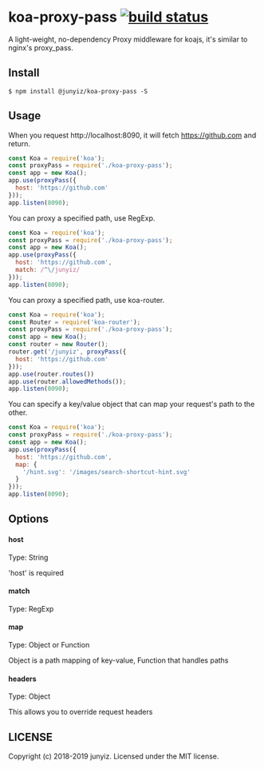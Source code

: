 # koa-proxy-pass [![build status](https://github.com/junyiz/koa-proxy-pass/ci.yml/badge.svg?branch=master)](https://github.com/junyiz/koa-proxy-pass/ci.yml)

A light-weight, no-dependency Proxy middleware for koajs, it's similar to nginx's proxy_pass.

## Install

```
$ npm install @junyiz/koa-proxy-pass -S
```

## Usage

When you request http://localhost:8090, it will fetch https://github.com and return.

```js
const Koa = require('koa');
const proxyPass = require('./koa-proxy-pass');
const app = new Koa();
app.use(proxyPass({
  host: 'https://github.com'
}));
app.listen(8090);
```

You can proxy a specified path, use RegExp.

```js
const Koa = require('koa');
const proxyPass = require('./koa-proxy-pass');
const app = new Koa();
app.use(proxyPass({
  host: 'https://github.com',
  match: /^\/junyiz/
}));
app.listen(8090);
```

You can proxy a specified path, use koa-router.

```js
const Koa = require('koa');
const Router = require('koa-router');
const proxyPass = require('./koa-proxy-pass');
const app = new Koa();
const router = new Router();
router.get('/junyiz', proxyPass({
  host: 'https://github.com'
}));
app.use(router.routes())
app.use(router.allowedMethods());
app.listen(8090);
```

You can specify a key/value object that can map your request's path to the other.

```js
const Koa = require('koa');
const proxyPass = require('./koa-proxy-pass');
const app = new Koa();
app.use(proxyPass({
  host: 'https://github.com',
  map: {
    '/hint.svg': '/images/search-shortcut-hint.svg'
  }
}));
app.listen(8090);
```

## Options

#### host

Type: String

'host' is required

#### match

Type: RegExp

#### map

Type: Object or Function

Object is a path mapping of key-value, Function that handles paths

#### headers

Type: Object

This allows you to override request headers

## LICENSE

Copyright (c) 2018-2019 junyiz. Licensed under the MIT license.
